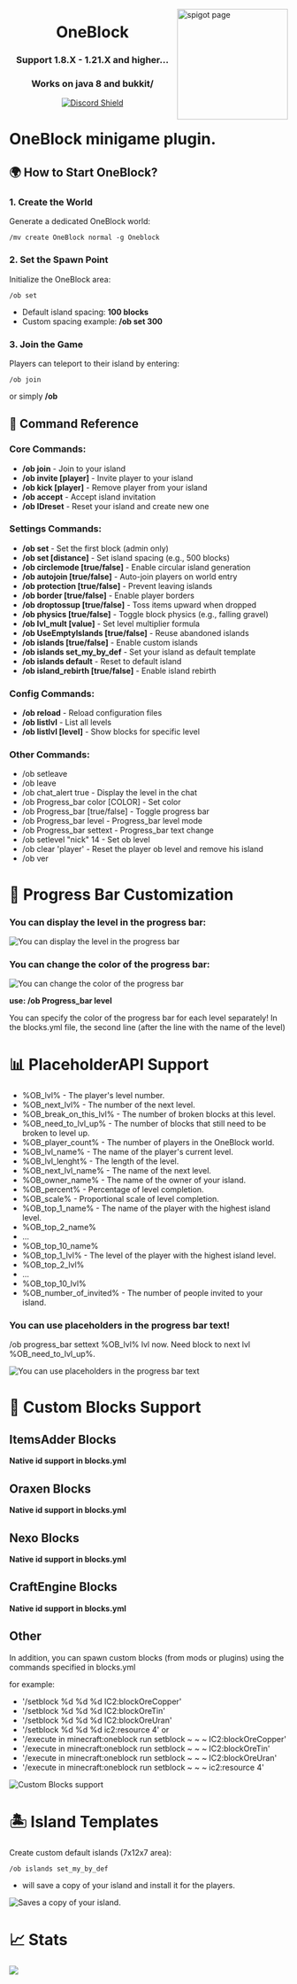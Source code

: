 <a href="https://www.spigotmc.org/resources/oneblock.83215/"><img src="https://i.ibb.co/xCRdNdM/ob.png" width="200" alt="spigot page" align="right"></a>
<div align="center">
  <h1>OneBlock</h1>
  <h3>Support 1.8.X - 1.21.X and higher...</h3>
  <h3>Works on java 8 and bukkit/</h3>

  [![Discord Shield](https://discordapp.com/api/guilds/797551904250920980/widget.png?style=shield)](https://discord.gg/zUKrmp3P9y)
</div>

# OneBlock minigame plugin.
## 🌍 How to Start OneBlock?
### 1. Create the World
Generate a dedicated OneBlock world:
```
/mv create OneBlock normal -g Oneblock 
```
### 2. Set the Spawn Point
Initialize the OneBlock area:
```
/ob set
```
- Default island spacing: **100 blocks**
- Custom spacing example: **/ob set 300**
### 3. Join the Game
Players can teleport to their island by entering:
```
/ob join  
```
or simply **/ob**
## 🔧 Command Reference
### Core Commands:
- **/ob join** - Join to your island
- **/ob invite [player]** - Invite player to your island
- **/ob kick [player]** - Remove player from your island
- **/ob accept** - Accept island invitation
- **/ob IDreset** - Reset your island and create new one

### Settings Commands:
- **/ob set** - Set the first block (admin only)
- **/ob set [distance]** - Set island spacing (e.g., 500 blocks)
- **/ob circlemode [true/false]** - Enable circular island generation
- **/ob autojoin [true/false]** - Auto-join players on world entry
- **/ob protection [true/false]** - Prevent leaving islands
- **/ob border [true/false]** - Enable player borders
- **/ob droptossup [true/false]** -	Toss items upward when dropped
- **/ob physics [true/false]** - Toggle block physics (e.g., falling gravel)
- **/ob lvl_mult [value]** - Set level multiplier formula
- **/ob UseEmptyIslands [true/false]** - Reuse abandoned islands
- **/ob islands [true/false]** - Enable custom islands
- **/ob islands set_my_by_def** - Set your island as default template
- **/ob islands default** - Reset to default island
- **/ob island_rebirth [true/false]** - Enable island rebirth

### Config Commands:
- **/ob reload** - Reload configuration files
- **/ob listlvl** - List all levels
- **/ob listlvl [level]** - Show blocks for specific level

### Other Commands:
- /ob setleave
- /ob leave
- /ob chat_alert true - Display the level in the chat
- /ob Progress_bar color [COLOR] - Set color
- /ob Progress_bar [true/false] - Toggle progress bar
- /ob Progress_bar level - Progress_bar level mode
- /ob Progress_bar settext <text> - Progress_bar text change
- /ob setlevel "nick" 14 - Set ob level
- /ob clear 'player' - Reset the player ob level and remove his island
- /ob ver

# 🎨 Progress Bar Customization
### You can display the level in the progress bar:
![You can display the level in the progress bar](https://cdn.modrinth.com/data/cached_images/e1c96b4db6e9668d4c126ec73824efe2c81e3166.jpeg)
### You can change the color of the progress bar:
![You can change the color of the progress bar](https://cdn.modrinth.com/data/cached_images/89c009c7886a62944537e9f9544b472b6b1d402a.jpeg)

**use: /ob Progress_bar level**

You can specify the color of the progress bar for each level separately! In the blocks.yml file, the second line (after the line with the name of the level)

# 📊 PlaceholderAPI Support
- %OB_lvl% - The player's level number.
- %OB_next_lvl% - The number of the next level.
- %OB_break_on_this_lvl% - The number of broken blocks at this level.
- %OB_need_to_lvl_up% - The number of blocks that still need to be broken to level up.
- %OB_player_count% - The number of players in the OneBlock world.
- %OB_lvl_name% - The name of the player's current level.
- %OB_lvl_lenght% - The length of the level.
- %OB_next_lvl_name% - The name of the next level.​
- %OB_owner_name% - The name of the owner of your island.
- %OB_percent% - Percentage of level completion.
- %OB_scale% - Proportional scale of level completion.
- %OB_top_1_name% - The name of the player with the highest island level.
- %OB_top_2_name%
- ...
- %OB_top_10_name%
- %OB_top_1_lvl% - The level of the player with the highest island level.
- %OB_top_2_lvl%
- ...
- %OB_top_10_lvl%
- %OB_number_of_invited% - The number of people invited to your island.

### You can use placeholders in the progress bar text!
/ob progress_bar settext %OB_lvl% lvl now. Need block to next lvl %OB_need_to_lvl_up%.

![You can use placeholders in the progress bar text](https://cdn.modrinth.com/data/cached_images/0f4203d44f3cd42c4b552fad3a2320640a2289c7.jpeg)

# 🧱 Custom Blocks Support
## ItemsAdder Blocks
**Native id support in blocks.yml**

## Oraxen Blocks
**Native id support in blocks.yml**

## Nexo Blocks
**Native id support in blocks.yml**

## CraftEngine Blocks
**Native id support in blocks.yml**

## Other
In addition, you can spawn custom blocks (from mods or plugins) using the commands specified in blocks.yml

for example:
- '/setblock %d %d %d IC2:blockOreCopper'
- '/setblock %d %d %d IC2:blockOreTin'
- '/setblock %d %d %d IC2:blockOreUran'
- '/setblock %d %d %d ic2:resource 4'
or
- '/execute in minecraft:oneblock run setblock ~ ~ ~ IC2:blockOreCopper'
- '/execute in minecraft:oneblock run setblock ~ ~ ~ IC2:blockOreTin'
- '/execute in minecraft:oneblock run setblock ~ ~ ~ IC2:blockOreUran'
- '/execute in minecraft:oneblock run setblock ~ ~ ~ ic2:resource 4'

![Custom Blocks support](https://cdn.modrinth.com/data/cached_images/99fd24cc477a54d9490e64ae509de3583a22bc38.png)

# 🏝️ Island Templates
Create custom default islands (7x12x7 area):
```
/ob islands set_my_by_def
```
 - will save a copy of your island and install it for the players.

![Saves a copy of your island.](https://cdn.modrinth.com/data/cached_images/9130fc987296b722efa24636730613a9dee324ec.jpeg)

# 📈 Stats
[![](https://bstats.org/signatures/bukkit/Oneblock.svg)](bstats.org/plugin/bukkit/OneBlock/14477)
